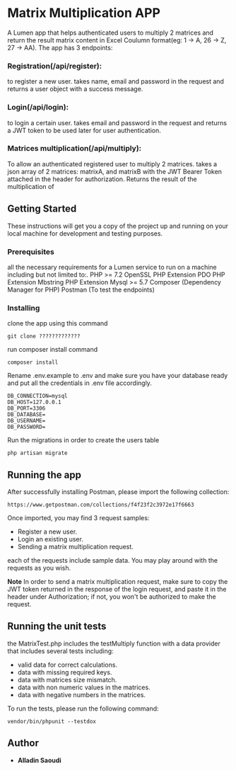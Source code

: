 # Matrix Multiplication APP

A Lumen app that helps authenticated users to multiply 2 matrices and return the result matrix content in Excel Coulumn format(eg: 1 -> A, 26 -> Z, 27 -> AA). The app has 3 endpoints:
### Registration(/api/register): 
 to register a new user.
 takes name,  email and password in the request and returns a user object with a success message.
### Login(/api/login): 
to login a certain user.
takes email and password in the request and returns a JWT token to be used later for user authentication.
### Matrices multiplication(/api/multiply): 
To allow an authenticated registered user to multiply 2 matrices.
takes a json array of 2 matrices: matrixA, and matrixB with the JWT Bearer Token attached in the header for authorization. 
Returns the result of the multiplication of 

## Getting Started

These instructions will get you a copy of the project up and running on your local machine for development and testing purposes.

### Prerequisites

all the necessary requirements for a Lumen service to run on a machine including but not limited to:.
PHP >= 7.2
OpenSSL PHP Extension
PDO PHP Extension
Mbstring PHP Extension
Mysql >= 5.7
Composer (Dependency Manager for PHP)
Postman (To test the endpoints)


### Installing


clone the app using this command

```
git clone ?????????????
```

run composer install command

```
composer install
```

Rename .env.example to .env and make sure you have your database ready and put all the credentials in .env file accordingly.

```
DB_CONNECTION=mysql
DB_HOST=127.0.0.1
DB_PORT=3306
DB_DATABASE=
DB_USERNAME=
DB_PASSWORD=
```

Run the migrations in order to create the users table

```
php artisan migrate
```

## Running the app

After successfully installing Postman, please import the following collection: 

```
https://www.getpostman.com/collections/f4f23f2c3972e17f6663
```

Once imported, you may find 3 request samples:

-  Register a new user.
-  Login an existing user.
-  Sending a matrix multiplication request.

each of the requests include sample data. You may play around with the requests as you wish.

**Note**
In order to send a matrix multiplication request, make sure to copy the JWT token returned in the response of the login request, and paste it in the header under Authorization; if not, you won't be authorized to make the request.


## Running the unit tests

the MatrixTest.php includes the testMultiply function with a data provider that includes several tests including:
- valid data for correct calculations.
- data with missing required keys.
- data with matrices size mismatch.
- data with non numeric values in the matrices.
- data with negative numbers in the matrices.

To run the tests, please run the following command:

```
vendor/bin/phpunit --testdox
```


## Author

* **Alladin Saoudi** 
